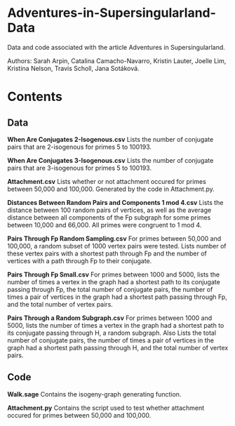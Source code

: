 # Adventures-in-Supersingularland-Data

Data and code associated with the article Adventures in Supersingularland.

Authors: Sarah Arpin, Catalina Camacho-Navarro, Kristin Lauter, Joelle Lim, Kristina Nelson, Travis Scholl, Jana Sotáková.

# Contents

## Data

__When Are Conjugates 2-Isogenous.csv__ Lists the number of conjugate pairs that are 2-isogenous for primes 5 to 100193.

__When Are Conjugates 3-Isogenous.csv__ Lists the number of conjugate pairs that are 3-isogenous for primes 5 to 100193.

__Attachment.csv__ Lists whether or not attachment occured for primes between 50,000 and 100,000. Generated by the code in Attachment.py.

__Distances Between Random Pairs and Components 1 mod 4.csv__ Lists the distance between 100 random pairs of vertices, as well as the average distance between all components of the Fp subgraph for some primes between 10,000 and 66,000. All primes were congruent to 1 mod 4.

__Pairs Through Fp Random Sampling.csv__ For primes between 50,000 and 100,000, a random subset of 1000 vertex pairs were tested. Lists number of these vertex pairs with a shortest path through Fp and the number of vertices with a path through Fp to their conjugate.

__Pairs Through Fp Small.csv__ For primes between 1000 and 5000, lists the number of times a vertex in the graph had a shortest path to its conjugate passing through Fp, the total number of conjugate pairs, the number of times a pair of vertices in the graph had a shortest path passing through Fp, and the total number of vertex pairs.

__Pairs Through a Random Subgraph.csv__ For primes between 1000 and 5000, lists the number of times a vertex in the graph had a shortest path to its conjugate passing through H, a random subgraph. Also Lists the total number of conjugate pairs, the number of times a pair of vertices in the graph had a shortest path passing through H, and the total number of vertex pairs.

## Code

__Walk.sage__ Contains the isogeny-graph generating function.

__Attachment.py__ Contains the script used to test whether attachment occured for primes between 50,000 and 100,000.

